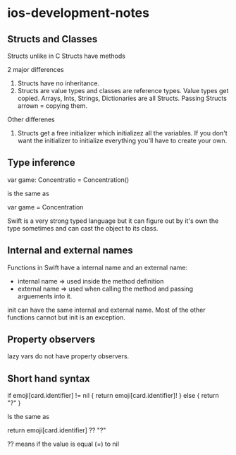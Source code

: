 # ios-development-notes

## Structs and Classes
Structs unlike in C Structs have methods

2 major differences
1. Structs have no inheritance.
2. Structs are value types and classes are reference types. Value types get copied. Arrays, Ints, Strings, Dictionaries are all Structs. Passing Structs arrown = copying them.

Other differenes
1. Structs get a free initializer which initializez all the variables. If you don't want the initializer to initialize everything you'll have to create your own.


## Type inference

var game: Concentratio = Concentration()

is the same as

var game = Concentration

Swift is a very strong typed language but it can figure out by it's own the type sometimes and can cast the object to its class.

## Internal and external names
Functions in Swift have a internal name and an external name:
 - internal name => used inside the method definition
 - external name => used when calling the method and passing arguements into it.
 
init can have the same internal and external name. Most of the other functions cannot but init is an exception.


## Property observers
lazy vars do not have property observers.

## Short hand syntax

if emoji[card.identifier] != nil {
  return emoji[card.identifier]!
} else {
  return "?"
}

Is the same as
        
return emoji[card.identifier] ?? "?"

?? means if the value is equal (=) to nil
